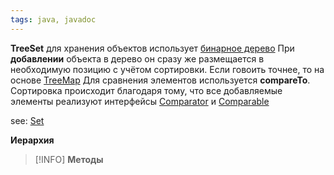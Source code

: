 ```yaml
---
tags: java, javadoc
---
```

**TreeSet** для хранения объектов использует [бинарное дерево](Binary%Tree) 
При **добавлении** объекта в дерево он сразу же размещается в необходимую позицию с учётом сортировки. Если говоить точнее, то на основе [TreeMap](java_TreeMap) 
Для сравнения элементов используется **compareTo**. Сортировка происходит благодаря тому, что все добавляемые элементы реализуют интерфейсы [Comparator](java_Comparator.md) и [Comparable](java_Comparable.md) 

see: [Set](java_Set.md)


**Иерархия**
>[!INFO]
>**Методы**